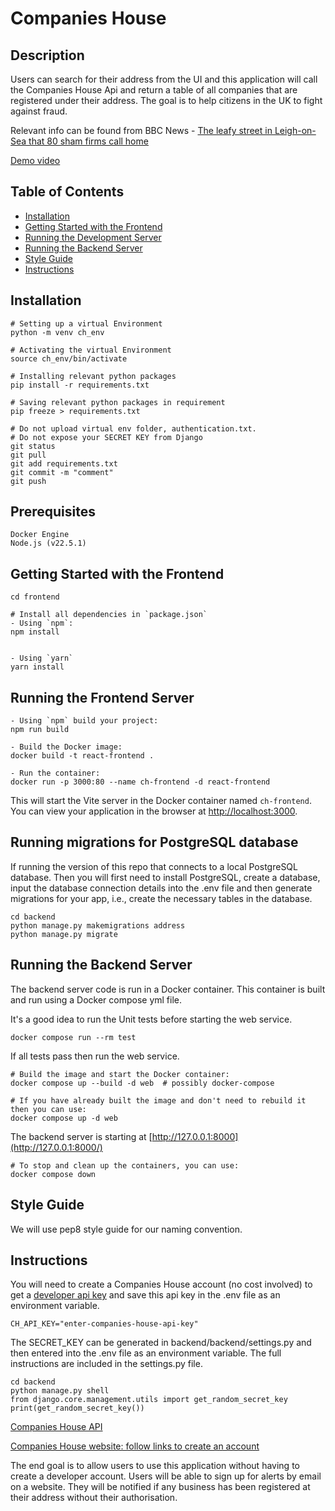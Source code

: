 # Companies House

## Description

Users can search for their address from the UI and this application will call the Companies House Api and return a table of all companies that are registered under their address. The goal is to help citizens in the UK to fight against fraud.

Relevant info can be found from BBC News - [The leafy street in Leigh-on-Sea that 80 sham firms call home](https://www.bbc.co.uk/news/uk-england-essex-66773673)

[Demo video](https://youtu.be/l2ga_sPJe08)

## Table of Contents

- [Installation](#installation)
- [Getting Started with the Frontend](#getting-started-with-the-frontend)
- [Running the Development Server](#running-the-development-server)
- [Running the Backend Server](#running-the-backend-server)
- [Style Guide](#style-guide)
- [Instructions](#instructions)

## Installation

```
# Setting up a virtual Environment
python -m venv ch_env

# Activating the virtual Environment
source ch_env/bin/activate

# Installing relevant python packages 
pip install -r requirements.txt

# Saving relevant python packages in requirement
pip freeze > requirements.txt

# Do not upload virtual env folder, authentication.txt. 
# Do not expose your SECRET KEY from Django
git status
git pull 
git add requirements.txt
git commit -m "comment"
git push
```

## Prerequisites

```
Docker Engine
Node.js (v22.5.1)
```

## Getting Started with the Frontend

```
cd frontend

# Install all dependencies in `package.json`
- Using `npm`:
npm install


- Using `yarn`
yarn install
```

## Running the Frontend Server

```
- Using `npm` build your project:
npm run build

- Build the Docker image:
docker build -t react-frontend .

- Run the container:
docker run -p 3000:80 --name ch-frontend -d react-frontend
```

This will start the Vite server in the Docker container named `ch-frontend`. You can view your application in the browser at [http://localhost:3000](http://localhost:3000).

## Running migrations for PostgreSQL database

If running the version of this repo that connects to a local PostgreSQL database. Then you will first need to install PostgreSQL, create a database, input the database connection details into the .env file and then generate migrations for your app, i.e., create the necessary tables in the database.

```
cd backend
python manage.py makemigrations address
python manage.py migrate 
```

## Running the Backend Server

The backend server code is run in a Docker container. This container is built and run using a Docker compose yml file.

It's a good idea to run the Unit tests before starting the web service.

```
docker compose run --rm test
```

If all tests pass then run the web service.

```
# Build the image and start the Docker container:
docker compose up --build -d web  # possibly docker-compose

# If you have already built the image and don't need to rebuild it then you can use:
docker compose up -d web
```

The backend server is starting at [http://127.0.0.1:8000](http://127.0.0.1:8000/)

```
# To stop and clean up the containers, you can use:
docker compose down
```

## Style Guide

We will use pep8 style guide for our naming convention.

## Instructions

You will need to create a Companies House account (no cost involved) to get a [developer api key](https://developer.company-information.service.gov.uk/manage-applications) and save this api key in the .env file as an environment variable.

```
CH_API_KEY="enter-companies-house-api-key"
```

The SECRET_KEY can be generated in backend/backend/settings.py and then entered into the .env file as an environment variable. The full instructions are included in the settings.py file.

```
cd backend
python manage.py shell
from django.core.management.utils import get_random_secret_key
print(get_random_secret_key())
```

[Companies House API](https://developer-specs.company-information.service.gov.uk/)

[Companies House website: follow links to create an account](https://find-and-update.company-information.service.gov.uk/)

The end goal is to allow users to use this application without having to create a developer account. Users will be able to sign up for alerts by email on a website. They will be notified if any business has been registered at their address without their authorisation.
